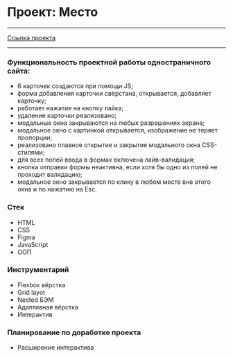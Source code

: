 # Проект: Место

___

 [Ссылка проекта](https://leilasuleimanova.github.io/mesto/)

___

### Функциональность проектной работы одностраничного сайта:
+ 6 карточек создаются при помощи JS;
+ форма добавления карточки свёрстана, открывается, добавляет карточку;
+ работает нажатие на кнопку лайка;
+ удаление карточки реализовано;
+ модальные окна закрываются на любых разрешениях экрана;
+ модальное окно с картинкой открывается, изображение не теряет пропорции;
+ реализовано плавное открытие и закрытие модального окна CSS-стилями;
+ для всех полей ввода в формах включена лайв-валидация;
+ кнопка отправки формы неактивна, если хотя бы одно из полей не проходит валидацию;
+ модальное окно закрывается по клику в любом месте вне этого окна и по нажатию на Esc.


### Стек
 + HTML
 + CSS
 + Figma
 + JavaScript
 + ООП

### Инструментарий
+ Flexbox вёрстка
+ Grid layot
+ Nested БЭМ
+ Адаптивная вёрстка
+ Интерактив

### Планирование по доработке проекта
+ Расширение интерактива

